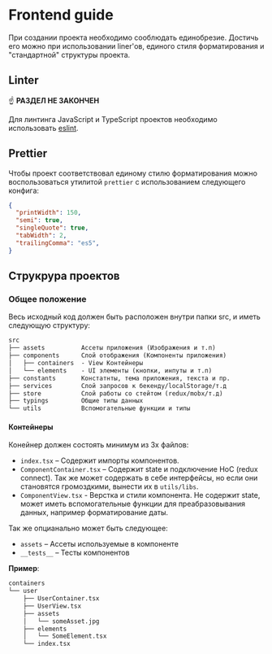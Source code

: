 # Frontend guide

При создании проекта необходимо сооблюдать единобрезие.
Достичь его можно при использовании liner'ов, единого стиля форматирования и "стандартной" структуры проекта.

## Linter

☝️ **РАЗДЕЛ НЕ ЗАКОНЧЕН**

Для линтинга JavaScript и TypeScript проектов необходимо использовать [eslint](https://eslint.org/).

## Prettier

Чтобы проект соответствовал единому стилю форматирования можно воспользоваться утилитой `prettier` с использованием следующего конфига:

```json
{
  "printWidth": 150,
  "semi": true,
  "singleQuote": true,
  "tabWidth": 2,
  "trailingComma": "es5",
}
```

## Струкрура проектов

### Общее положение

Весь исходный код должен быть расположен внутри папки src, и иметь следующую структуру:

```txt
src
├── assets          Ассеты приложения (Изображения и т.п)
├── components      Слой отображения (Компоненты приложения)
│   ├── containers  - View Контейнеры
│   └── elements    - UI элементы (кнопки, инпуты и т.п)
├── constants       Констатнты, тема приложения, текста и пр.
├── services        Слой запросов к бекенду/localStorage/т.д
├── store           Слой работы со стейтом (redux/mobx/т.д)
├── typings         Общие типы данных
└── utils           Вспомогательные функции и типы
```

#### Контейнеры

Конейнер должен состоять минимум из 3х файлов:

- `index.tsx` – Содержит импорты компонентов.
- `ComponentContainer.tsx` – Содержит state и подключение HoC (redux connect). Так же может содержать в себе интерфейсы, но если они становятся громоздкими, вынести их в `utils/libs`.
- `ComponentView.tsx` - Верстка и стили компонента. Не содержит state, может иметь вспомогательные функции для преабразовывания данных, например форматирование даты.

Так же опцианально может быть следующее:

- `assets` – Ассеты используемые в компоненте
- `__tests__` – Тесты компонентов

**Пример**:

```txt
containers
└── user
    ├── UserContainer.tsx
    ├── UserView.tsx
    ├── assets
    │   └── someAsset.jpg
    ├── elements
    │   └── SomeElement.tsx
    └── index.tsx
```
